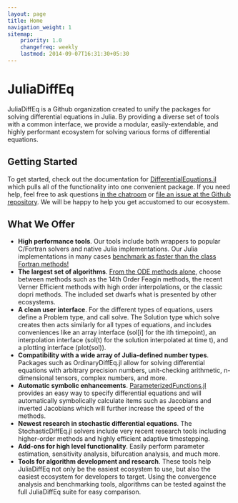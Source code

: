 ```yaml
---
layout: page
title: Home
navigation_weight: 1
sitemap:
    priority: 1.0
    changefreq: weekly
    lastmod: 2014-09-07T16:31:30+05:30
---
```

# JuliaDiffEq

JuliaDiffEq is a Github organization created to unify the packages for solving differential
equations in Julia. By providing a diverse set of tools with a common interface,
we provide a modular, easily-extendable, and highly
performant ecosystem for solving various forms of differential equations.

## Getting Started

To get started, check out the documentation for [DifferentialEquations.jl](https://juliadiffeq.github.io/DiffEqDocs.jl/latest/index.html)
which pulls all of the functionality into one convenient package. If you need help,
feel free to ask questions [in the chatroom](https://gitter.im/JuliaDiffEq/Lobby)
or [file an issue at the Github repository](https://github.com/JuliaDiffEq/DifferentialEquations.jl/issues).
We will be happy to help you get accustomed to our ecosystem.

## What We Offer

- **High performance tools**. Our tools include both wrappers to popular C/Fortran
  solvers and native Julia implementations. Our Julia implementations in many
  cases [benchmark as faster than the class Fortran methods!](https://github.com/JuliaDiffEq/DiffEqBenchmarks.jl)
- **The largest set of algorithms**. [From the ODE methods alone](https://juliadiffeq.github.io/DiffEqDocs.jl/latest/solvers/ode_solve.html),
  choose between methods such as the 14th Order Feagin methods, the recent Verner
  Efficient methods with high order interpolations, or the classic dopri methods.
  The included set dwarfs what is presented by other ecosystems.
- **A clean user interface**. For the different types of equations, users define a Problem
  type, and call solve. The Solution type which solve creates then acts similarly
  for all types of equations, and includes conveniences like an array interface
  (sol[i] for the ith timepoint), an interpolation interface (sol(t) for the
  solution interpolated at time t), and a plotting interface (plot(sol)).
- **Compatibility with a wide array of Julia-defined number types**. Packages such as
  OrdinaryDiffEq.jl allow for solving differential equations with arbitrary precision
  numbers, unit-checking arithmetic, n-dimensional tensors, complex numbers, and more.
- **Automatic symbolic enhancements**. [ParameterizedFunctions.jl](https://github.com/JuliaDiffEq/ParameterizedFunctions.jl)
  provides an easy way to specify differential equations and will automatically
  symbolically calculate items such as Jacobians and inverted Jacobians which
  will further increase the speed of the methods.
- **Newest research in stochastic differential equations**. The StochasticDiffEq.jl
  solvers include very recent research tools including higher-order methods
  and highly efficient adaptive timestepping.
- **Add-ons for high level functionality**. Easily perform parameter estimation,
  sensitivity analysis, bifurcation analysis, and much more.
- **Tools for algorithm development and research**. These tools help JuliaDiffEq
  not only be the easiest ecosystem to use, but also the easiest ecosystem for developers to target.
  Using the convergence analysis and benchmarking tools, algorithms can be tested
  against the full JuliaDiffEq suite for easy comparison.

